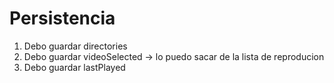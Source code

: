 # Persistencia

1. Debo guardar directories
2. Debo guardar videoSelected -> lo puedo sacar de la lista de reproducion
3. Debo guardar lastPlayed
